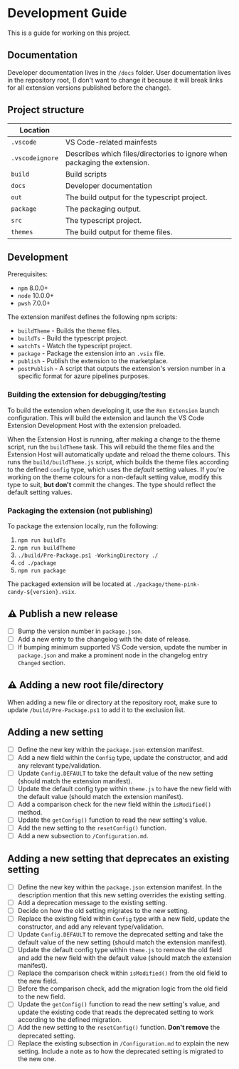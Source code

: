 # Development Guide
This is a guide for working on this project.

## Documentation
Developer documentation lives in the `/docs` folder. User documentation lives in the repository root, (I don't want to change it because it will break links for all extension versions published before the change).

## Project structure
|Location||
|-|-|
|`.vscode`|VS Code-related mainfests|
|`.vscodeignore`|Describes which files/directories to ignore when packaging the extension.|
|`build`|Build scripts|
|`docs`|Developer documentation|
|`out`|The build output for the typescript project.|
|`package`|The packaging output.|
|`src`|The typescript project.|
|`themes`|The build output for theme files.|

## Development
Prerequisites:
- `npm` 8.0.0+
- `node` 10.0.0+
- `pwsh` 7.0.0+

The extension manifest defines the following npm scripts:
- `buildTheme` - Builds the theme files.
- `buildTs` - Build the typescript project.
- `watchTs` - Watch the typescript project.
- `package` - Package the extension into an `.vsix` file.
- `publish` - Publish the extension to the marketplace.
- `postPublish` - A script that outputs the extension's version number in a specific format for azure pipelines purposes.

### Building the extension for debugging/testing
To build the extension when developing it, use the `Run Extension` launch configuration. This will build the extension and launch the VS Code Extension Development Host with the extension preloaded.

When the Extension Host is running, after making a change to the theme script, run the `buildTheme` task. This will rebuild the theme files and the Extension Host will automatically update and reload the theme colours. This runs the `build/buildTheme.js` script, which builds the theme files according to the defined `config` type, which uses the *default* setting values. If you're working on the theme colours for a non-default setting value, modify this type to suit, **but don't** commit the changes. The type should reflect the default setting values.

### Packaging the extension (not publishing)
To package the extension locally, run the following:
1. `npm run buildTs`
2. `npm run buildTheme`
3. `./build/Pre-Package.ps1 -WorkingDirectory ./`
4. `cd ./package`
5. `npm run package`

The packaged extension will be located at `./package/theme-pink-candy-${version}.vsix`.

## ⚠ Publish a new release
- [ ] Bump the version number in `package.json`.
- [ ] Add a new entry to the changelog with the date of release.
- [ ] If bumping minimum supported VS Code version, update the number in `package.json` and make a prominent node in the changelog entry `Changed` section.

## ⚠ Adding a new root file/directory
When adding a new file or directory at the repository root, make sure to update `/build/Pre-Package.ps1` to add it to the exclusion list.

## Adding a new setting
- [ ] Define the new key within the `package.json` extension manifest.
- [ ] Add a new field within the `Config` type, update the constructor, and add any relevant type/validation.
- [ ] Update `Config.DEFAULT` to take the default value of the new setting (should match the extension manifest).
- [ ] Update the default config type within `theme.js` to have the new field with the default value (should match the extension manifest).
- [ ] Add a comparison check for the new field within the `isModified()` method.
- [ ] Update the `getConfig()` function to read the new setting's value.
- [ ] Add the new setting to the `resetConfig()` function.
- [ ] Add a new subsection to `/Configuration.md`.

## Adding a new setting that deprecates an existing setting
- [ ] Define the new key within the `package.json` extension manifest. In the description mention that this new setting overrides the existing setting.
- [ ] Add a deprecation message to the existing setting.
- [ ] Decide on how the old setting migrates to the new setting.
- [ ] Replace the existing field within `Config` type with a new field, update the constructor, and add any relevant type/validation.
- [ ] Update `Config.DEFAULT` to remove the deprecated setting and take the default value of the new setting (should match the extension manifest).
- [ ] Update the default config type within `theme.js` to remove the old field and add the new field with the default value (should match the extension manifest).
- [ ] Replace the comparison check within `isModified()` from the old field to the new field.
- [ ] Before the comparison check, add the migration logic from the old field to the new field.
- [ ] Update the `getConfig()` function to read the new setting's value, and update the existing code that reads the deprecated setting to work according to the defined migration.
- [ ] Add the new setting to the `resetConfig()` function. **Don't remove** the deprecated setting.
- [ ] Replace the existing subsection in `/Configuration.md` to explain the new setting. Include a note as to how the deprecated setting is migrated to the new one.